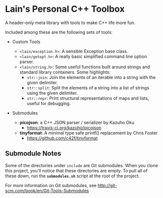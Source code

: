 Lain's Personal C++ Toolbox
===========================

A header-only meta library with tools to make C++ life more fun.

Included among these are the following sets of tools:

+ Custom Tools
  + `<lain/exception.h>`: A sensible Exception base class.
  + `<lain/getopt.h>`: A really basic simplified command line option parser.
  + `<lain/string.h>`: Some useful functions built around strings and standard library containers.  Some highlights:
    + `str::join`: Join the elements of an iterable into a string with the given delimiter.
    + `str::split`: Split the elements of a string into a list of strings using the given delimiter.
    + `str::repr`: Print structural representations of maps and lists, useful for debugging.

+ Submodules
  + **picojson**: a C++ JSON parser / serializer by Kazuho Oku
    + https://travis-ci.org/kazuho/picojson
  + **tinyformat**: A minimal type safe printf() replacement by Chris Foster
    + https://github.com/c42f/tinyformat

Submodule Notes
---------------

Some of the directories under `include` are Git submodules.  When you clone this project, you'll notice that these directories are empty.  To pull all of these down, run the **`submodules.sh`** script at the root of the project.

For more information on Git submodules, see
http://git-scm.com/book/en/Git-Tools-Submodules
